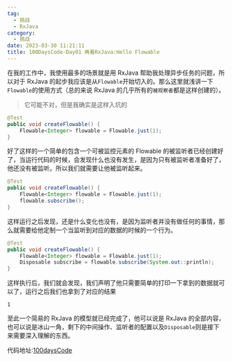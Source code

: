```yaml
---
tag:
  - 挑战
  - RxJava
category:
  - 挑战
date: 2023-03-30 11:21:11
title: 100DaysCode-Day01 再看RxJava:Hello Flowable
---
```


在我的工作中，我使用最多的场景就是用 RxJava 帮助我处理异步任务的问题，所以对于 RxJava 的起步我应该是从`Flowable`开始切入的。那么这里就浅讲一下`Flowable`的使用方式（总的来说 RxJava 的几乎所有的`被观察者`都是这样创建的）。

> 它可能不对，但是我确实是这样入坑的

```java
@Test
public void createFlowable() {
    Flowable<Integer> flowable = Flowable.just(1);
}
```

好了这样的一个简单的包含一个可被监控元素的 Flowable 的被监听者已经创建好了，当运行代码的时候，会发现什么也没有发生，是因为只有被监听者准备好了，他还没有被监听。所以我们就需要让他被监听起来。

```java
@Test
public void createFlowable() {
    Flowable<Integer> flowable = Flowable.just(1);
    flowable.subscribe();
}
```

这样运行之后发现，还是什么变化也没有，是因为监听者并没有做任何的事情，那么就需要给他定制一个当监听到对应的数据的时候的一个行为。

```java
@Test
public void createFlowable() {
    Flowable<Integer> flowable = Flowable.just(1);
    Disposable subscribe = flowable.subscribe(System.out::println);
}
```

这样执行后，我们就会发现，我们声明了他只需要简单的打印一下拿到的数据就可以了，运行之后我们也拿到了对应的结果

```console
1
```

至此一个简易的 RxJava 的模型就已经完成了，他可以说是 RxJava 的全部内容，也可以说是冰山一角，剩下的中间操作、监听者的配置以及`Disposable`则是接下来需要深入理解的东西。

代码地址:[100daysCode](https://github.com/dgjungleP/100days-code-round1)

